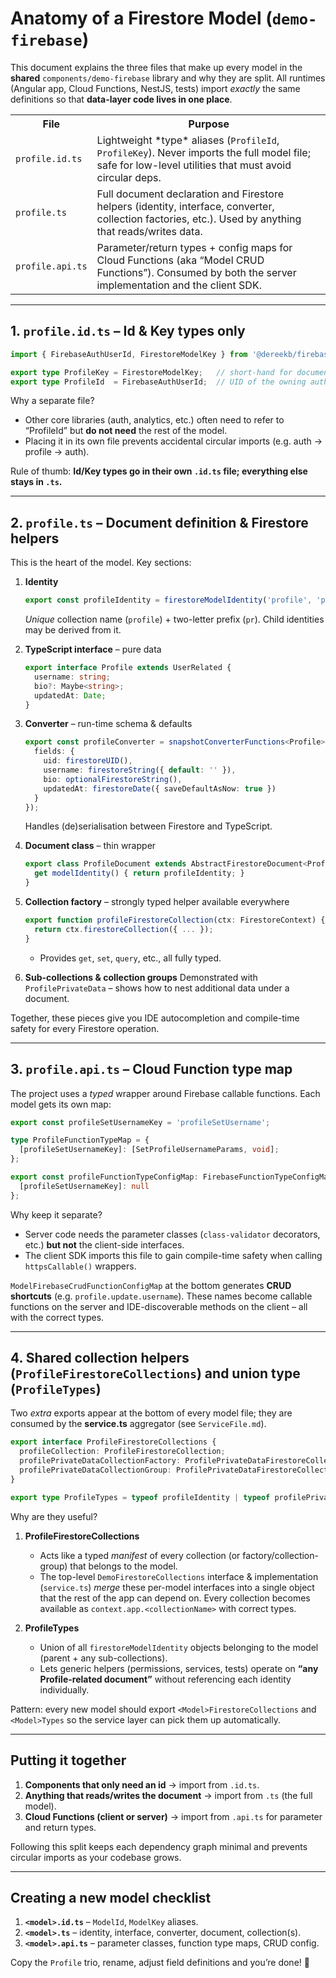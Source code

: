 # Anatomy of a Firestore **Model** (`demo-firebase`)

This document explains the three files that make up every model in the **shared** `components/demo-firebase` library and why they are split.
All runtimes (Angular app, Cloud Functions, NestJS, tests) import *exactly* the same definitions so that **data-layer code lives in one place**.

<table>
<tr><th>File</th><th>Purpose</th></tr>
<tr><td><code>profile.id.ts</code></td><td>Lightweight *type* aliases (<code>ProfileId</code>, <code>ProfileKey</code>). Never imports the full model file; safe for low-level utilities that must avoid circular deps.</td></tr>
<tr><td><code>profile.ts</code></td><td>Full document declaration and Firestore helpers (identity, interface, converter, collection factories, etc.). Used by anything that reads/writes data.</td></tr>
<tr><td><code>profile.api.ts</code></td><td>Parameter/return types + config maps for Cloud Functions (aka “Model CRUD Functions”). Consumed by both the server implementation and the client SDK.</td></tr>
</table>

---

## 1. <code>profile.id.ts</code> – **Id & Key types only**
```ts
import { FirebaseAuthUserId, FirestoreModelKey } from '@dereekb/firebase';

export type ProfileKey = FirestoreModelKey;   // short-hand for document key
export type ProfileId  = FirebaseAuthUserId;  // UID of the owning auth user
```
Why a separate file?
* Other core libraries (auth, analytics, etc.) often need to refer to “ProfileId” but **do not need** the rest of the model.
* Placing it in its own file prevents accidental circular imports (e.g. auth → profile → auth).

Rule of thumb: **Id/Key types go in their own `.id.ts` file; everything else stays in `.ts`.**

---

## 2. <code>profile.ts</code> – **Document definition & Firestore helpers**
This is the heart of the model. Key sections:

1. **Identity**
   ```ts
   export const profileIdentity = firestoreModelIdentity('profile', 'pr');
   ```
   *Unique* collection name (`profile`) + two-letter prefix (`pr`). Child identities may be derived from it.

2. **TypeScript interface** – pure data
   ```ts
   export interface Profile extends UserRelated {
     username: string;
     bio?: Maybe<string>;
     updatedAt: Date;
   }
   ```

3. **Converter** – run-time schema & defaults
   ```ts
   export const profileConverter = snapshotConverterFunctions<Profile>({
     fields: {
       uid: firestoreUID(),
       username: firestoreString({ default: '' }),
       bio: optionalFirestoreString(),
       updatedAt: firestoreDate({ saveDefaultAsNow: true })
     }
   });
   ```
   Handles (de)serialisation between Firestore and TypeScript.

4. **Document class** – thin wrapper
   ```ts
   export class ProfileDocument extends AbstractFirestoreDocument<Profile, ...> {
     get modelIdentity() { return profileIdentity; }
   }
   ```

5. **Collection factory** – strongly typed helper available everywhere
   ```ts
   export function profileFirestoreCollection(ctx: FirestoreContext) {
     return ctx.firestoreCollection({ ... });
   }
   ```
   * Provides `get`, `set`, `query`, etc., all fully typed.

6. **Sub-collections & collection groups**
   Demonstrated with `ProfilePrivateData` – shows how to nest additional data under a document.

Together, these pieces give you IDE autocompletion and compile-time safety for every Firestore operation.

---

## 3. <code>profile.api.ts</code> – **Cloud Function type map**
The project uses a *typed* wrapper around Firebase callable functions. Each model gets its own map:

```ts
export const profileSetUsernameKey = 'profileSetUsername';

type ProfileFunctionTypeMap = {
  [profileSetUsernameKey]: [SetProfileUsernameParams, void];
};

export const profileFunctionTypeConfigMap: FirebaseFunctionTypeConfigMap<ProfileFunctionTypeMap> = {
  [profileSetUsernameKey]: null
};
```

Why keep it separate?
* Server code needs the parameter classes (<code>class-validator</code> decorators, etc.) **but not** the client-side interfaces.
* The client SDK imports this file to gain compile-time safety when calling <code>httpsCallable()</code> wrappers.

`ModelFirebaseCrudFunctionConfigMap` at the bottom generates **CRUD shortcuts** (e.g. `profile.update.username`).
These names become callable functions on the server and IDE-discoverable methods on the client – all with the correct types.

---

## 4. Shared collection helpers (`ProfileFirestoreCollections`) and union type (`ProfileTypes`)

Two *extra* exports appear at the bottom of every model file; they are consumed by the **service.ts** aggregator (see `ServiceFile.md`).

```ts
export interface ProfileFirestoreCollections {
  profileCollection: ProfileFirestoreCollection;
  profilePrivateDataCollectionFactory: ProfilePrivateDataFirestoreCollectionFactory;
  profilePrivateDataCollectionGroup: ProfilePrivateDataFirestoreCollectionGroup;
}

export type ProfileTypes = typeof profileIdentity | typeof profilePrivateDataIdentity;
```

Why are they useful?

1. **ProfileFirestoreCollections**
   * Acts like a typed *manifest* of every collection (or factory/collection-group) that belongs to the model.
   * The top-level `DemoFirestoreCollections` interface & implementation (`service.ts`) *merge* these per-model interfaces into a single object that the rest of the app can depend on. Every collection becomes available as `context.app.<collectionName>` with correct types.

2. **ProfileTypes**
   * Union of all `firestoreModelIdentity` objects belonging to the model (parent + any sub-collections).
   * Lets generic helpers (permissions, services, tests) operate on **“any Profile-related document”** without referencing each identity individually.

Pattern: every new model should export `<Model>FirestoreCollections` and `<Model>Types` so the service layer can pick them up automatically.

---

## Putting it together
1. **Components that only need an id** → import from `.id.ts`.
2. **Anything that reads/writes the document** → import from `.ts` (the full model).
3. **Cloud Functions (client or server)** → import from `.api.ts` for parameter and return types.

Following this split keeps each dependency graph minimal and prevents circular imports as your codebase grows.

---

## Creating a new model checklist
1. **`<model>.id.ts`** – `ModelId`, `ModelKey` aliases.
2. **`<model>.ts`** – identity, interface, converter, document, collection(s).
3. **`<model>.api.ts`** – parameter classes, function type maps, CRUD config.

Copy the `Profile` trio, rename, adjust field definitions and you’re done! 🚀
